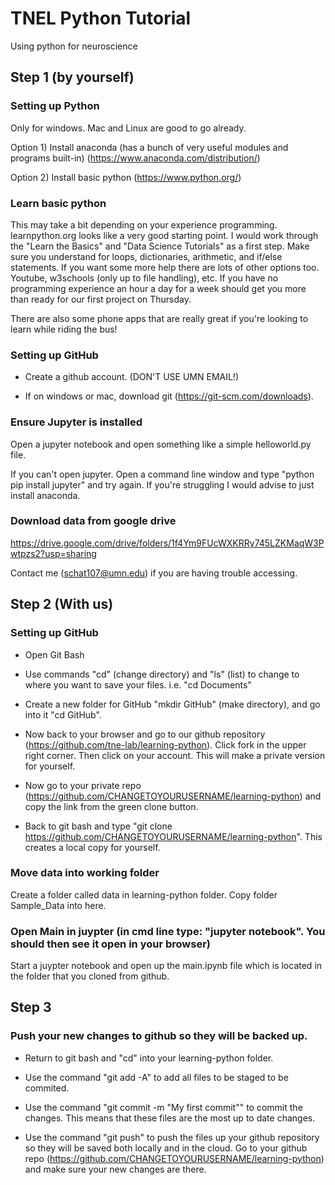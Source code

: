 # TNEL Python Tutorial

Using python for neuroscience

## Step 1 (by yourself)
### Setting up Python
Only for windows. Mac and Linux are good to go already.

Option 1) Install anaconda (has a bunch of very useful modules and programs built-in) (https://www.anaconda.com/distribution/)

Option 2) Install basic python (https://www.python.org/)

### Learn basic python
This may take a bit depending on your experience programming. learnpython.org looks like a very good starting point. I would work through the "Learn the Basics" and "Data Science Tutorials" as a first step. Make sure you understand for loops, dictionaries, arithmetic, and if/else statements. If you want some more help there are lots of other options too. Youtube, w3schools (only up to file handling), etc. If you have no programming experience an hour a day for a week should get you more than ready for our first project on Thursday.

There are also some phone apps that are really great if you're looking to learn while riding the bus!

### Setting up GitHub
- Create a github account. (DON'T USE UMN EMAIL!)

- If on windows or mac, download git (https://git-scm.com/downloads).

### Ensure Jupyter is installed
Open a jupyter notebook and open something like a simple helloworld.py file.

If you can't open jupyter. Open a command line window and type "python pip install jupyter" and try again. If you're struggling I would advise to just install anaconda.

### Download data from google drive
https://drive.google.com/drive/folders/1f4Ym9FUcWXKRRy745LZKMaqW3Pwtpzs2?usp=sharing

Contact me (schat107@umn.edu) if you are having trouble accessing.

## Step 2 (With us)
### Setting up GitHub
- Open Git Bash

- Use commands "cd" (change directory) and "ls" (list) to change to where you want to save your files. i.e. "cd Documents"

- Create a new folder for GitHub "mkdir GitHub" (make directory), and go into it "cd GitHub".

- Now back to your browser and go to our github repository (https://github.com/tne-lab/learning-python). Click fork in the upper right corner. Then click on your account. This will make a private version for yourself.

- Now go to your private repo (https://github.com/CHANGETOYOURUSERNAME/learning-python) and copy the link from the green clone button.

- Back to git bash and type "git clone https://github.com/CHANGETOYOURUSERNAME/learning-python". This creates a local copy for yourself.

### Move data into working folder
Create a folder called data in learning-python folder. Copy folder Sample_Data into here.

### Open Main in juypter (in cmd line type: "jupyter notebook".  You should then see it open in your browser)
Start a juypter notebook and open up the main.ipynb file which is located in the folder that you cloned from github.

## Step 3
### Push your new changes to github so they will be backed up.
- Return to git bash and "cd" into your learning-python folder.

- Use the command "git add -A" to add all files to be staged to be commited.

- Use the command "git commit -m "My first commit"" to commit the changes. This means that these files are the most up to date changes.

- Use the command "git push" to push the files up your github repository so they will be saved both locally and in the cloud. Go to your github repo (https://github.com/CHANGETOYOURUSERNAME/learning-python) and make sure your new changes are there.
